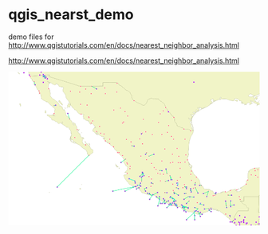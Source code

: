 # qgis_nearst_demo #
demo files for http://www.qgistutorials.com/en/docs/nearest_neighbor_analysis.html

http://www.qgistutorials.com/en/docs/nearest_neighbor_analysis.html

![Screenshot](./screen_shot.png)
